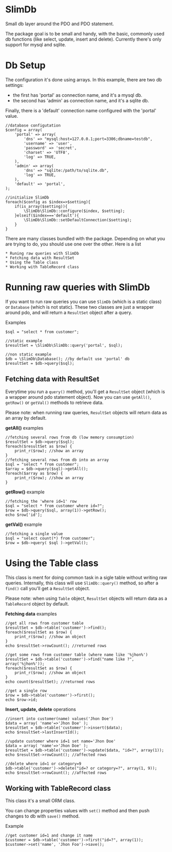 SlimDb
======

Small db layer around the PDO and PDO statement.

The package goal is to be small and handy, with the basic, commonly used db functions (like select, update, insert and delete).
Currently there's only support for mysql and sqlite.

# Db Setup

The configuration it's done using arrays.
In this example, there are two db settings: 
* the first has 'portal' as connection name, and it's a mysql db.
* the second has 'admin' as connection name, and it's a sqlite db.

Finally, there is a 'default' connection name configured with the 'portal' value.

    //database configutation
    $config = array(
        'portal' => array(
            'dns' => "mysql:host=127.0.0.1;port=3306;dbname=testdb",
            'username' => 'user',
            'password' => 'secret',
            'charset' => 'UTF8',
            'log' => TRUE,
        ),
        'admin' => array(
            'dns' => "sqlite:/path/to/sqlite.db",
            'log' => TRUE,
        ),
        'default' => 'portal',
    );

    //initialize SlimDb
    foreach($config as $index=>$setting){
        if(is_array($setting)){
            \SlimDb\SlimDb::configure($index, $setting);
        }elseif($index==='default'){
            \SlimDb\SlimDb::setDefaultConnection($setting);
        }
    }

There are many classes bundled with the package.
Depending on what you are trying to do, you should use one over the other.
Here is a list

    * Runing raw queries with SlimDb
    * Fetching data with ResultSet
    * Using the Table class
    * Working with TableRecord class


# Running raw queries with SlimDb

If you want to run raw queries you can use `SlimDb` (which is a static class) or `Database` (which is not static).
These two classes are just a wrapper around pdo, and will return a `ResultSet` object after a query.

Examples

    $sql = "select * from customer";
    
    //static example
    $resultSet = \SlimDb\SlimDb::query('portal', $sql);
    
    //non static example
    $db = \SlimDb\Database(); //by default use 'portal' db
    $resultSet = $db->query($sql);


## Fetching data with ResultSet

Everytime you run a `query()` method, you'll get a `ResultSet` object (which is a wrapper around pdo statement object).
Now you can use `getAll()`, `getRow()` or `getVal()` methods to retrieve data.

Please note: when running raw queries, `ResultSet` objects will return data as an array by default.

**getAll()** examples

    //fetching several rows from db (low memory consumption)
    $resultSet = $db->query($sql);
    foreach($resultSet as $row) {
        print_r($row); //show an array
    }
    //fetching several rows from db into an array
    $sql = "select * from customer";
    $array = $db->query($sql)->getAll();
    foreach($array as $row) {
        print_r($row); //show an array
    }

**getRow()** example

    //fetching the 'where id=1' row
    $sql = "select * from customer where id=?";
    $row = $db->query($sql, array(1))->getRow();
    echo $row['id'];

**getVal()** example

    //fetching a single value
    $sql = "select count(*) from customer";
    $row = $db->query( $sql )->getVal();


# Using the Table class

This class is ment for doing common task in a sigle table without writing raw queries.
Internally, this class will use `SlimDb::query()` method, so after a `find()` call you'll get a `ResultSet` object.

Please note: when using `Table` object, `ResultSet` objects will return data as a `TableRecord` object by default.

**Fetching data** examples

    //get all rows from customer table
    $resultSet = $db->table('customer')->find();
    foreach($resultSet as $row) {
        print_r($row); //show an object
    }
    echo $resultSet->rowCount(); //returned rows

    //get some rows from customer table (where name like '%jhon%')
    $resultSet = $db->table('customer')->find("name like ?", array('%jhon%'));
    foreach($resultSet as $row) {
        print_r($row); //show an object
    }
    echo count($resultSet); //returned rows

    //get a single row
    $row = $db->table('customer')->first();
    echo $row->id;

**Insert, update, delete** operations

    //insert into customer(name) values('Jhon Doe')
    $data = array( 'name'=>'Jhon Doe' );
    $resultSet = $db->table('customer')->insert($data);
    echo $resultSet->lastInsertId();
    
    //update customer where id=1 set name='Jhon Doe'
    $data = array( 'name'=>'Jhon Doe' );
    $resultSet = $db->table('customer')->update($data, "id=?", array(1));
    echo $resultSet->rowCount(); //affected rows

    //delete where id=1 or category=9
    $db->table('customer')->delete("id=? or category=?", array(1, 9));
    echo $resultSet->rowCount(); //affected rows


## Working with TableRecord class

This class it's a small ORM class.

You can change properties values with `set()` method and then push changes to db with `save()` method.

Example

    //get customer id=1 and change it name
    $customer = $db->table('customer')->first("id=?", array(1));
    $customer->set('name', 'Jhon Foo')->save();

